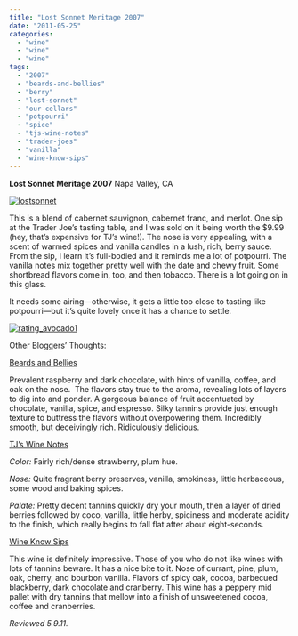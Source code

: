 ```yaml
---
title: "Lost Sonnet Meritage 2007"
date: "2011-05-25"
categories: 
  - "wine"
  - "wine"
  - "wine"
tags: 
  - "2007"
  - "beards-and-bellies"
  - "berry"
  - "lost-sonnet"
  - "our-cellars"
  - "potpourri"
  - "spice"
  - "tjs-wine-notes"
  - "trader-joes"
  - "vanilla"
  - "wine-know-sips"
---
```


**Lost Sonnet Meritage 2007** Napa Valley, CA

[![](http://s3.amazonaws.com/thegourmez-wpmedia/2011/05/lostsonnet.jpg "lostsonnet")](http://s3.amazonaws.com/thegourmez-wpmedia/2011/05/lostsonnet.jpg)

This is a blend of cabernet sauvignon, cabernet franc, and merlot. One sip at the Trader Joe’s tasting table, and I was sold on it being worth the $9.99 (hey, that’s expensive for TJ’s wine!). The nose is very appealing, with a scent of warmed spices and vanilla candles in a lush, rich, berry sauce. From the sip, I learn it’s full-bodied and it reminds me a lot of potpourri. The vanilla notes mix together pretty well with the date and chewy fruit. Some shortbread flavors come in, too, and then tobacco. There is a lot going on in this glass.

It needs some airing—otherwise, it gets a little too close to tasting like potpourri—but it’s quite lovely once it has a chance to settle.

[![](http://s3.amazonaws.com/thegourmez-wpmedia/2009/02/rating_avocado1.gif "rating_avocado1")](http://s3.amazonaws.com/thegourmez-wpmedia/2009/02/rating_avocado1.gif)

Other Bloggers’ Thoughts:

[Beards and Bellies](http://beardsandbellies.com/2011/04/25/lost-sonnet-meritage-2007-napa-valley-red-wine/)

Prevalent raspberry and dark chocolate, with hints of vanilla, coffee, and oak on the nose.  The flavors stay true to the aroma, revealing lots of layers to dig into and ponder. A gorgeous balance of fruit accentuated by chocolate, vanilla, spice, and espresso. Silky tannins provide just enough texture to buttress the flavors without overpowering them. Incredibly smooth, but deceivingly rich. Ridiculously delicious.

[TJ’s Wine Notes](http://tjswinenotes.com/2011/05/03/lost-sonnet-2007-meritage-napa-valley/)

_Color:_ Fairly rich/dense strawberry, plum hue.

_Nose:_ Quite fragrant berry preserves, vanilla, smokiness, little herbaceous, some wood and baking spices.

_Palate:_ Pretty decent tannins quickly dry your mouth, then a layer of dried berries followed by coco, vanilla, little herby, spiciness and moderate acidity to the finish, which really begins to fall flat after about eight-seconds.

[](http://residentwineknow.blogspot.com/2011/05/lost-sonnet-meritage-2007.html)

[Wine Know Sips](http://residentwineknow.blogspot.com/2011/05/lost-sonnet-meritage-2007.html)

This wine is definitely impressive. Those of you who do not like wines with lots of tannins beware. It has a nice bite to it. Nose of currant, pine, plum, oak, cherry, and bourbon vanilla. Flavors of spicy oak, cocoa, barbecued blackberry, dark chocolate and cranberry. This wine has a peppery mid pallet with dry tannins that mellow into a finish of unsweetened cocoa, coffee and cranberries.

_Reviewed 5.9.11._

